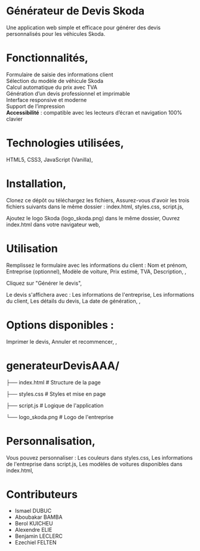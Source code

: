 # Générateur de Devis Skoda
Une application web simple et efficace pour générer des devis personnalisés pour les véhicules Skoda.

# Fonctionnalités,

Formulaire de saisie des informations client  
Sélection du modèle de véhicule Skoda  
Calcul automatique du prix avec TVA  
Génération d’un devis professionnel et imprimable  
Interface responsive et moderne  
Support de l’impression  
**Accessibilité** : compatible avec les lecteurs d’écran et navigation 100% clavier  

# Technologies utilisées,
HTML5,
CSS3,
JavaScript (Vanilla),

# Installation,
Clonez ce dépôt ou téléchargez les fichiers,
Assurez-vous d'avoir les trois fichiers suivants dans le même dossier :
index.html,
styles.css,
script.js,


Ajoutez le logo Skoda (logo_skoda.png) dans le même dossier,
Ouvrez index.html dans votre navigateur web,

# Utilisation
Remplissez le formulaire avec les informations du client :
Nom et prénom,
Entreprise (optionnel),
Modèle de voiture,
Prix estimé,
TVA,
Description,
,

Cliquez sur "Générer le devis",

Le devis s'affichera avec :
Les informations de l'entreprise,
Les informations du client,
Les détails du devis,
La date de génération,
,

# Options disponibles :
Imprimer le devis,
Annuler et recommencer,
,

# generateurDevisAAA/

├── index.html      # Structure de la page

├── styles.css      # Styles et mise en page

├── script.js       # Logique de l'application

└── logo_skoda.png  # Logo de l'entreprise


# Personnalisation,
Vous pouvez personnaliser :
Les couleurs dans styles.css,
Les informations de l'entreprise dans script.js,
Les modèles de voitures disponibles dans index.html,


# Contributeurs
- Ismael DUBUC
- Aboubakar BAMBA 
- Berol KUICHEU 
- Alexendre ELIE 
- Benjamin LECLERC  
- Ezechiel FELTEN

